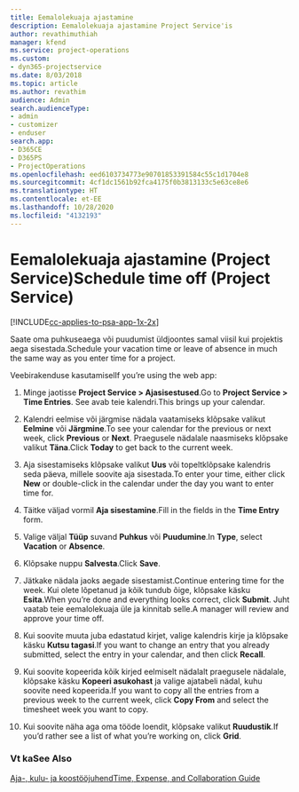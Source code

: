 ```yaml
---
title: Eemalolekuaja ajastamine
description: Eemalolekuaja ajastamine Project Service'is
author: revathimuthiah
manager: kfend
ms.service: project-operations
ms.custom:
- dyn365-projectservice
ms.date: 8/03/2018
ms.topic: article
ms.author: revathim
audience: Admin
search.audienceType:
- admin
- customizer
- enduser
search.app:
- D365CE
- D365PS
- ProjectOperations
ms.openlocfilehash: eed6103734773e90701853391584c55c1d1704e8
ms.sourcegitcommit: 4cf1dc1561b92fca4175f0b3813133c5e63ce8e6
ms.translationtype: HT
ms.contentlocale: et-EE
ms.lasthandoff: 10/28/2020
ms.locfileid: "4132193"
---
```

# <a name="schedule-time-off-project-service"></a><span data-ttu-id="09ac6-103">Eemalolekuaja ajastamine (Project Service)</span><span class="sxs-lookup"><span data-stu-id="09ac6-103">Schedule time off (Project Service)</span></span>

[!INCLUDE[cc-applies-to-psa-app-1x-2x](../includes/cc-applies-to-psa-app-1x-2x.md)]

<span data-ttu-id="09ac6-104">Saate oma puhkuseaega või puudumist üldjoontes samal viisil kui projektis aega sisestada.</span><span class="sxs-lookup"><span data-stu-id="09ac6-104">Schedule your vacation time or leave of absence in much the same way as you enter time for a project.</span></span>  
  
 <span data-ttu-id="09ac6-105">Veebirakenduse kasutamisel</span><span class="sxs-lookup"><span data-stu-id="09ac6-105">If you’re using the web app:</span></span>  
  
1.  <span data-ttu-id="09ac6-106">Minge jaotisse **Project Service > Ajasisestused**.</span><span class="sxs-lookup"><span data-stu-id="09ac6-106">Go to **Project Service > Time Entries**.</span></span> <span data-ttu-id="09ac6-107">See avab teie kalendri.</span><span class="sxs-lookup"><span data-stu-id="09ac6-107">This brings up your calendar.</span></span>  
  
2.  <span data-ttu-id="09ac6-108">Kalendri eelmise või järgmise nädala vaatamiseks klõpsake valikut **Eelmine** või **Järgmine**.</span><span class="sxs-lookup"><span data-stu-id="09ac6-108">To see your calendar for the previous or next week, click **Previous** or **Next**.</span></span> <span data-ttu-id="09ac6-109">Praegusele nädalale naasmiseks klõpsake valikut **Täna**.</span><span class="sxs-lookup"><span data-stu-id="09ac6-109">Click **Today** to get back to the current week.</span></span>  
  
3.  <span data-ttu-id="09ac6-110">Aja sisestamiseks klõpsake valikut **Uus** või topeltklõpsake kalendris seda päeva, millele soovite aja sisestada.</span><span class="sxs-lookup"><span data-stu-id="09ac6-110">To enter your time, either click **New** or double-click in the calendar under the day you want to enter time for.</span></span>  
  
4.  <span data-ttu-id="09ac6-111">Täitke väljad vormil **Aja sisestamine**.</span><span class="sxs-lookup"><span data-stu-id="09ac6-111">Fill in the fields in the **Time Entry** form.</span></span>  
  
5.  <span data-ttu-id="09ac6-112">Valige väljal **Tüüp** suvand **Puhkus** või **Puudumine**.</span><span class="sxs-lookup"><span data-stu-id="09ac6-112">In **Type**, select **Vacation** or **Absence**.</span></span>  
  
6.  <span data-ttu-id="09ac6-113">Klõpsake nuppu **Salvesta**.</span><span class="sxs-lookup"><span data-stu-id="09ac6-113">Click **Save**.</span></span>  
  
7.  <span data-ttu-id="09ac6-114">Jätkake nädala jaoks aegade sisestamist.</span><span class="sxs-lookup"><span data-stu-id="09ac6-114">Continue entering time for the week.</span></span> <span data-ttu-id="09ac6-115">Kui olete lõpetanud ja kõik tundub õige, klõpsake käsku **Esita**.</span><span class="sxs-lookup"><span data-stu-id="09ac6-115">When you’re done and everything looks correct, click **Submit**.</span></span> <span data-ttu-id="09ac6-116">Juht vaatab teie eemalolekuaja üle ja kinnitab selle.</span><span class="sxs-lookup"><span data-stu-id="09ac6-116">A manager will review and approve your time off.</span></span>  
  
8.  <span data-ttu-id="09ac6-117">Kui soovite muuta juba edastatud kirjet, valige kalendris kirje ja klõpsake käsku **Kutsu tagasi**.</span><span class="sxs-lookup"><span data-stu-id="09ac6-117">If you want to change an entry that you already submitted, select the entry in your calendar, and then click **Recall**.</span></span>  
  
9. <span data-ttu-id="09ac6-118">Kui soovite kopeerida kõik kirjed eelmiselt nädalalt praegusele nädalale, klõpsake käsku **Kopeeri asukohast** ja valige ajatabeli nädal, kuhu soovite need kopeerida.</span><span class="sxs-lookup"><span data-stu-id="09ac6-118">If you want to copy all the entries from a previous week to the current week, click **Copy From** and select the timesheet week you want to copy.</span></span>  
  
10. <span data-ttu-id="09ac6-119">Kui soovite näha aga oma tööde loendit, klõpsake valikut **Ruudustik**.</span><span class="sxs-lookup"><span data-stu-id="09ac6-119">If you’d rather see a list of what you’re working on, click **Grid**.</span></span>  
  
### <a name="see-also"></a><span data-ttu-id="09ac6-120">Vt ka</span><span class="sxs-lookup"><span data-stu-id="09ac6-120">See Also</span></span>  
 [<span data-ttu-id="09ac6-121">Aja-, kulu- ja koostööjuhend</span><span class="sxs-lookup"><span data-stu-id="09ac6-121">Time, Expense, and Collaboration Guide</span></span>](../psa/time-expense-collaboration-guide.md)
